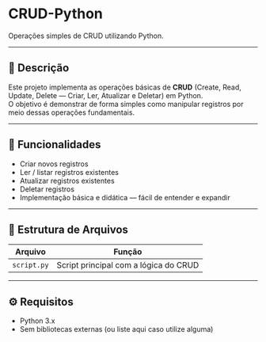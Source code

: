 # CRUD-Python

Operações simples de CRUD utilizando Python.

---

## 📝 Descrição

Este projeto implementa as operações básicas de **CRUD** (Create, Read, Update, Delete — Criar, Ler, Atualizar e Deletar) em Python.  
O objetivo é demonstrar de forma simples como manipular registros por meio dessas operações fundamentais.

---

## 🚀 Funcionalidades

- Criar novos registros  
- Ler / listar registros existentes  
- Atualizar registros existentes  
- Deletar registros  
- Implementação básica e didática — fácil de entender e expandir  

---

## 📁 Estrutura de Arquivos

| Arquivo | Função |
|---|---|
| `script.py` | Script principal com a lógica do CRUD |

---

## ⚙️ Requisitos

- Python 3.x  
- Sem bibliotecas externas (ou liste aqui caso utilize alguma)